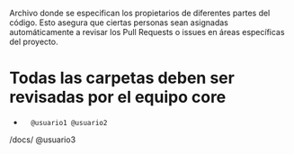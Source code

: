 Archivo donde se especifican los propietarios de diferentes partes del código. Esto asegura que ciertas personas sean asignadas automáticamente a revisar los Pull Requests o issues en áreas específicas del proyecto.

# Todas las carpetas deben ser revisadas por el equipo core
*       @usuario1 @usuario2
/docs/  @usuario3

